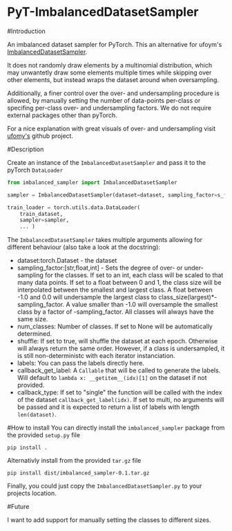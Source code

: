 # PyT-ImbalancedDatasetSampler

#Introduction

An imbalanced dataset sampler for PyTorch.
This an alternative for ufoym's [ImbalancedDatasetSampler](https://github.com/ufoym/imbalanced-dataset-sampler).

It does not randomly draw elements by a multinomial distribution, which may unwantetly draw some elements multiple times
while skipping over other elements, but instead wraps the dataset around when oversampling.

Additionally, a finer control over the over- and undersampling procedure is allowed, by manually setting the number of data-points per-class
or specifing per-class over- and undersampling factors.
We do not require external packages other than pyTorch.

For a nice explanation with great visuals of over- and undersampling visit [ufomy's](https://github.com/ufoym/imbalanced-dataset-sampler) github project. 

#Description

Create an instance of the `ImbalancedDatasetSampler` and pass it to the pyTorch `DataLoader`


```python
from imbalanced_sampler import ImbalancedDatasetSampler

sampler = ImbalancedDatasetSampler(dataset=dataset, sampling_factor=s_f, shuffle=True, ....)

train_loader = torch.utils.data.DataLoader(
    train_dataset,
    sampler=sampler,
    ... )
```
The `ImbalancedDatasetSampler` takes multiple arguments allowing for different behaviour (also take a look at the docstring):
- dataset:torch.Dataset - the dataset
- sampling_factor:[str,float,int] - Sets the degree of over- or under-sampling for the classes. If set to an int, each class will be scaled to that many data points. If set to a float between 0 and 1, the class size will be interpolated between the smallest and largest class. A float between -1.0 and 0.0 will undersample the largest class to class_size(largest)*-sampling_factor. A value smaller than -1.0 will oversample the smallest class by a factor of -sampling_factor. All classes will always have the same size. 
- num_classes: Number of classes. If set to None will be automatically determined.
- shuffle: If set to true, will shuffle the dataset at each epoch. Otherwise will always return the same order. However, if a class is undersampled, it is still non-deterministc with each iterator instanciation.
- labels: You can pass the labels directly here.
- callback_get_label: A `Callable` that will be called to generate the labels. Will default to `lambda x: __getitem__(idx)[1]` on the dataset if not provided.
- callback_type: If set to "single" the function will be called with the index of the dataset `callback_get_label(idx)`. If set to multi, no arguments will be passed and it is expected to return a list of labels with length `len(dataset)`.


#How to install
You can directly install the `imbalanced_sampler` package from the provided `setup.py` file

```pip install .```

Alternativly install from the provided `tar.gz` file

```pip install dist/imbalanced_sampler-0.1.tar.gz```

Finally, you could just copy the `ImbalancedDatasetSampler.py` to your projects location.

#Future

I want to add support for manually setting the classes to different sizes.
